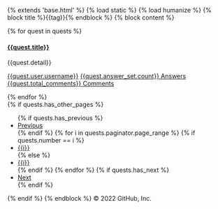 {% extends 'base.html' %}
{% load static %}
{% load humanize %}
{% block title %}{{tag}}{% endblock %}
{% block content %}
    <!-- Question List -->
    <div class="container py-5">
        {% for quest in quests %}
        <div class="card mb-3">
            <div class="card-body">
                <h4 class="card-title"><a href="/detail/{{quest.id}}">{{quest.title}}</a></h4>
                <p class="card-text">{{quest.detail}}</p>
                <p>
                    <a href="#" class="mr-2">{{quest.user.username}}</a>
                    <a href="#" class="mr-2">{{quest.answer_set.count}} Answers</a>
                    <a href="#" class="mr-2">{{quest.total_comments}} Comments</a>
                </p>
            </div>
        </div>
        {% endfor %}
    </div>
    {% if quests.has_other_pages %}
    <!-- Pagination -->
    <nav class="my-3 container">
        <ul class="pagination">
            {% if quests.has_previous %}
          <li class="page-item"><a class="page-link" href="?page={{quests.previous_page_number}}">Previous</a></li>
          {% endif %}
          {% for i in quests.paginator.page_range %}
          {% if quests.number == i %}
          <li class="page-item active"><a class="page-link" href="#">{{i}}</a></li>
          {% else %}
          <li class="page-item"><a class="page-link" href="?page={{i}}">{{i}}</a></li>
          {% endif %}
          {% endfor %}
          {% if quests.has_next %}
          <li class="page-item"><a class="page-link" href="?page={{quests.next_page_number}}">Next</a></li>
          {% endif %}
        </ul>
      </nav>
    {% endif %}
{% endblock %}
© 2022 GitHub, Inc.
